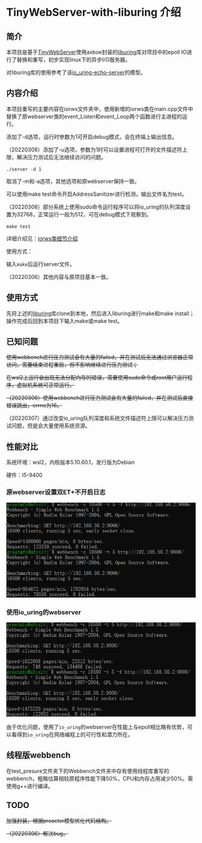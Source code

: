 # TinyWebServer-with-liburing 介绍

## 简介

本项目是基于[TinyWebServer](https://github.com/qinguoyi/TinyWebServer)使用axboe封装的[liburing](https://github.com/axboe/liburing)库对项目中的epoll IO进行了替换和重写，初步实现linux下的异步I/O服务器。

对liburing库的使用参考了该[io_uring-echo-server](https://github.com/frevib/io_uring-echo-server)的模型。

## 内容介绍

本项目重写的主要内容在iorws文件夹中，使用新增的iorws类在main.cpp文件中替换了原webserver类的event_Listen和event_Loop两个函数进行主进程的运行。

添加了-d选项，运行时参数为1可开启debug模式，会在终端上输出信息。

（20220308）添加了-u选项，参数为1时可以设置进程可打开的文件描述符上限，解决压力测试后无法继续访问的问题。

```
./server -d 1
```

取消了-m和-a选项，其他选项和原webserver保持一致。

可以使用make test命令开启AddressSanitizer进行检测，输出文件名为test。

（20220308）部分系统上使用sudo命令运行程序可以将io_uring的队列深度设置为32768，正常运行一般为512，可在debug模式下观察到。

```
make test
```

详细介绍见：[iorws类细节介绍](./iorws/iorws类细节介绍.md)

使用方式：

输入`make`后运行server文件。

（20220306）其他内容与原项目基本一致。

## 使用方式

先将上述的[liburing](https://github.com/axboe/liburing)库clone到本地，然后进入liburing进行make和make install；操作完成后回到本项目下输入make或make test。

## 已知问题

~~使用webbench进行压力测试会有大量的failed，并在测试后无法通过浏览器正常访问，需要结束进程重启，但不影响继续进行压力测试；~~

~~在wsl2上运行会出现无法分配内存的错误，需要使用sudo命令或root用户运行程序，虚拟机系统可正常运行。~~

~~（20220306）使用webbench进行压力测试会有大量的failed，并在测试后直接错误跳出，errno为16。~~

（20220307）通过改变io_uring队列深度和系统文件描述符上限可以解决压力测试问题，但是会大量使用系统资源。

## 性能对比

系统环境：wsl2，内核版本5.10.60.1，发行版为Debian

硬件：I5-9400

### 原webserver设置双ET+不开启日志

![image-20220202233948107](./root/image-20220202233948107.png)

### 使用io_uring的webserver

![image-20220202232755537](./root/image-20220202232755537.png)

由于优化问题，使用了`io_uring`的webserver在性能上与epoll相比略有优势，可以看得到`io_uring`在网络编程上的可行性和潜力所在。

## 线程版webbench

在test_presure文件夹下的Webbench文件夹中存有使用线程库重写的webbench，粗略估算相较原程序性能下降50%，CPU和内存占用减少50%。需使用g++进行编译。

## TODO

~~加强封装，根据proactor模型优化代码结构。~~

~~（20220306）解决bug。~~

